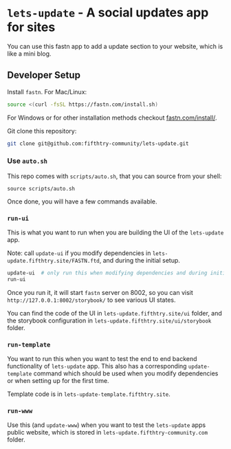 # `lets-update` - A social updates app for sites


You can use this fastn app to add a update section to your website, which is
like a mini blog.


## Developer Setup

Install `fastn`. For Mac/Linux:

```sh
source <(curl -fsSL https://fastn.com/install.sh)
```

For Windows or for other installation methods checkout [fastn.com/install/][1].

[1]: https://fastn.com/install/

Git clone this repository:

```sh
git clone git@github.com:fifthtry-community/lets-update.git
```

### Use `auto.sh`

This repo comes with `scripts/auto.sh`, that you can source from your shell:

```shell
source scripts/auto.sh
```

Once done, you will have a few commands available.

### `run-ui`

This is what you want to run when you are building the UI of the `lets-update`
app.

Note: call `update-ui` if you modify dependencies in 
`lets-update.fifthtry.site/FASTN.ftd`, and during the initial setup.

```sh
update-ui  # only run this when modifying dependencies and during initial setup
run-ui
```

Once you run it, it will start `fastn` server on 8002, so you can visit
`http://127.0.0.1:8002/storybook/` to see various UI states. 

You can find the code of the UI in `lets-update.fifthtry.site/ui` folder, and
the storybook configuration in `lets-update.fifthtry.site/ui/storybook` folder.

### `run-template`

You want to run this when you want to test the end to end backend functionality
of `lets-update` app. This also has a corresponding `update-template` command
which should be used when you modify dependencies or when setting up for the
first time.

Template code is in `lets-update-template.fifthtry.site`.

### `run-www`

Use this (and `update-www`) when you want to test the `lets-update` apps public
website, which is stored in `lets-update.fifthtry-community.com` folder.
